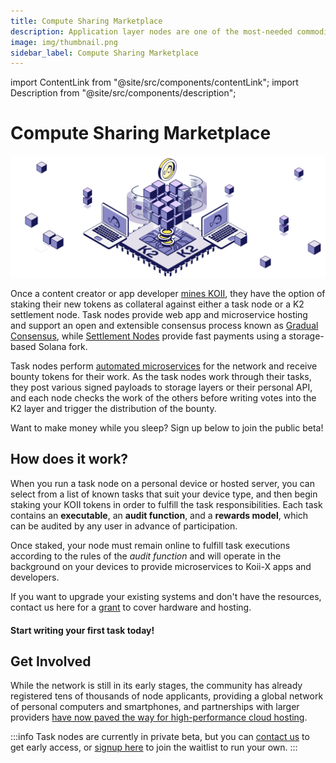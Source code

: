```yaml
---
title: Compute Sharing Marketplace
description: Application layer nodes are one of the most-needed commodities in Web3.
image: img/thumbnail.png
sidebar_label: Compute Sharing Marketplace
---
```


import ContentLink from "@site/src/components/contentLink";
import Description from "@site/src/components/description";

# Compute Sharing Marketplace

![banner](../img/Compute%20Sharing%20Marketplace.svg)

<Description text='Application layer nodes are one of the most-needed commodities in Web3.' />

Once a content creator or app developer [mines KOII](/), they have the option of staking their new tokens as collateral against either a task node or a K2 settlement node. Task nodes provide web app and microservice hosting and support an open and extensible consensus process known as [Gradual Consensus](/develop/koii-task-101/what-are-tasks/gradual-consensus), while [Settlement Nodes](/develop/settlement-layer/k2-tick-tock-fast-blocks) provide fast payments using a storage-based Solana fork.&#x20;

Task nodes perform [automated microservices](/develop/koii-task-101/what-are-tasks/) for the network and receive bounty tokens for their work. As the task nodes work through their tasks, they post various signed payloads to storage layers or their personal API, and each node checks the work of the others before writing votes into the K2 layer and trigger the distribution of the bounty.&#x20;

Want to make money while you sleep? Sign up below to join the public beta!

<ContentLink
  title='Run a task Node'
  link='/run-a-node/introduction/task-nodes'
  iconType='copy'
/>

## **How does it work?**

When you run a task node on a personal device or hosted server, you can select from a list of known tasks that suit your device type, and then begin staking your KOII tokens in order to fulfill the task responsibilities. Each task contains an **executable**, an **audit function**, and a **rewards model**, which can be audited by any user in advance of participation.

Once staked, your node must remain online to fulfill task executions according to the rules of the _audit function_ and will operate in the background on your devices to provide microservices to Koii-X apps and developers.

If you want to upgrade your existing systems and don't have the resources, contact us here for a [grant](https://share.hsforms.com/1ATBOuLeqSCa-WCEBU8Ky0Ac20dg) to cover hardware and hosting.&#x20;

#### Start writing your first task today!

<ContentLink
  title='What are tasks?'
  link='/develop/koii-task-101/what-are-tasks/'
  iconType='copy'
/>

## **Get Involved**

While the network is still in its early stages, the community has already registered tens of thousands of node applicants, providing a global network of personal computers and smartphones, and partnerships with larger providers [have now paved the way for high-performance cloud hosting](https://blog.koii.network/Introducing-Koii-x-InfStones-Partnership/).

:::info
Task nodes are currently in private beta, but you can [contact us](https://share.hsforms.com/1Nmy8p6zWSN2J2skJn5EcOQc20dg) to get early access, or [signup here](https://koii.network/form/pre-register/) to join the waitlist to run your own.
:::
